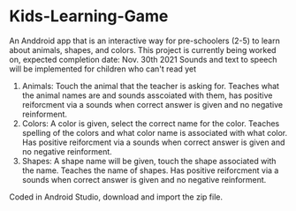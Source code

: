 # Kids-Learning-Game
An Anddroid app that is an interactive way for pre-schoolers (2-5) to learn about animals, shapes, and colors.
This project is currently being worked on, expected completion date: Nov. 30th 2021
Sounds and text to speech will be implemented for children who can't read yet

1. Animals: Touch the animal that the teacher is asking for. Teaches what the animal names are and sounds asscoiated with them, has positive reiforcment via a sounds when correct answer is given and no negative reinforment.
2. Colors: A color is given, select the correct name for the color. Teaches spelling of the colors and what color name is associated with what color. Has positive reiforcment via a sounds when correct answer is given and no negative reinforment.
3. Shapes: A shape name will be given, touch the shape associated with the name. Teaches the name of shapes. Has positive reiforcment via a sounds when correct answer is given and no negative reinforment.

Coded in Android Studio, download and import the zip file.
